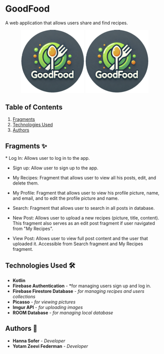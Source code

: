 # GoodFood

A web application that allows users share and find recipes.

<p align="center"> <img src="app/src/main/res/drawable/ic_goodfood_logo.png" width="200"> <img src="app/src/main/res/drawable/ic_goodfood_logo.png" width="200"> </p>

## Table of Contents
1. [Fragments](#fragments)
2. [Technologies Used](#technologies)
3. [Authors](#authors) 

<a name="fragments"/></a>
## Fragments ✨
</a>
* Log In: Allows user to log in to the app.

* Sign up: Allow user to sign up to the app.

* My Recipes: Fragment that allows user to view all his posts, edit, and delete them.

* My Profile: Fragment that allows user to view his profile picture, name, and email, and to edit the profile picture and name.

* Search: Fragment that allows user to search in all posts in database.

* New Post: Allows user to upload a new recipes (picture, title, content). This fragment also serves as an edit post fragment if user navigated from "My Recipes".

* View Post: Allows user to view full post content and the user that uploaded it. Accessible from Search fragment and My Recipes fragment.

<a name="technologies"/></a>
## Technologies Used 🛠️
* **Kotlin**
* **Firebase Authentication** - *for managing users sign up and log in.
* **Firebase Firestore Database** - *for managing recipes and users collections*
* **Picasso** - *for viewing pictures*
* **Imgur API** - *for uploading images*
* **ROOM Database** - *for managing local database*

<a name="authors"/></a>
## Authors 📝
* **Hanna Sofer** - *Developer*
* **Yotam Zeevi Federman** - *Developer*


